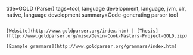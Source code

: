 title=GOLD (Parser)
tags=tool, language development, language, jvm, clr, native, language development
summary=Code-generating parser tool
~~~~~~

[Website](http://www.goldparser.org/index.htm) | [Thesis](http://www.goldparser.org/misc/Devin-Cook-Masters-Project-GOLD.zip)

[Example grammars](http://www.goldparser.org/grammars/index.htm)

